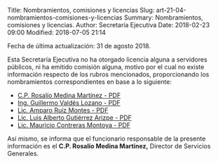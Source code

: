 Title: Nombramientos, comisiones y licencias
Slug: art-21-04-nombramientos-comisiones-y-licencias
Summary: Nombramientos, comisiones y licencias.
Author: Secretaría Ejecutiva
Date: 2018-02-23 09:00
Modified: 2018-07-05 21:14


Fecha de última actualización: 31 de agosto 2018.

Esta Secretaría Ejecutiva no ha otorgado licencia alguna a servidores
públicos, ni ha emitido comisión alguna, motivo por el cual no existe
información respecto de los rubros mencionados, proporcionando los
nombramientos correspondientes en base a lo siguiente:

* [C.P. Rosalío Medina Martínez - PDF](nombramiento-servicios-generales.pdf)
* [Ing. Guillermo Valdés Lozano - PDF](nombramiento-sistemas-de-informacion.pdf)
* [Lic. Amparo Ruiz Montes - PDF](nombramiento-vinculacion-interinstitucional.pdf)
* [Lic. Luis Alberto Gutiérrez Arizpe - PDF](nombramiento-diagnostico-y-politicas-publicas.pdf)
* [Lic. Mauricio Contreras Montoya - PDF](nombramiento-asuntos-juridicos.pdf)

Así mismo, se informa que el funcionario responsable de la presente
información es el **C.P. Rosalío Medina Martínez,** Director de
Servicios Generales.
